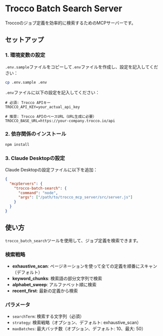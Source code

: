 # Trocco Batch Search Server

Troccoのジョブ定義を効率的に検索するためのMCPサーバーです。

## セットアップ

### 1. 環境変数の設定

`.env.sample`ファイルをコピーして`.env`ファイルを作成し、設定を記入してください：

```bash
cp .env.sample .env
```

`.env`ファイルに以下の設定を記入してください：

```env
# 必須: Trocco APIキー
TROCCO_API_KEY=your_actual_api_key

# 推奨: Trocco APIのベースURL（URL生成に必要）
TROCCO_BASE_URL=https://your-company.trocco.io/api
```

### 2. 依存関係のインストール

```bash
npm install
```

### 3. Claude Desktopの設定

Claude Desktopの設定ファイルに以下を追加：

```json
{
  "mcpServers": {
    "trocco-batch-search": {
      "command": "node",
      "args": ["/path/to/trocco_mcp_server/src/server.js"]
    }
  }
}
```

## 使い方

`trocco_batch_search`ツールを使用して、ジョブ定義を検索できます。

### 検索戦略

- **exhaustive_scan**: ページネーションを使って全ての定義を順番にスキャン（デフォルト）
- **keyword_chunks**: 検索語の部分文字列で検索
- **alphabet_sweep**: アルファベット順に検索
- **recent_first**: 最新の定義から検索

### パラメータ

- `searchTerm`: 検索する文字列（必須）
- `strategy`: 検索戦略（オプション、デフォルト: exhaustive_scan）
- `maxBatches`: 最大バッチ数（オプション、デフォルト: 10、最大: 50）

